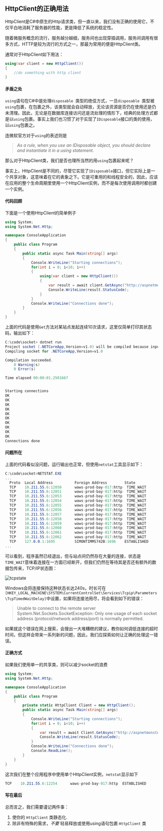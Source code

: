 ## HttpClient的正确用法

HttpClient是C#中原生的Http请求类，但一直以来，我们没有正确的使用它，不仅平白地消耗了服务器的性能，更是降低了系统的稳定性。

随着微服务概念的流行，服务越分越细，服务间也出现穿插调用，服务间调用有很多方式，HTTP是较为流行的方式之一，那最为常用的便是HttpClient类。

通常对于HttpClient如下用法：

```c#
using(var client = new HttpClient())
{
    //do something with http client
}
```

#### 矛盾之处

``using``语句在C#中是处理``disposable ``类型的绝佳方式，一旦``disposable ``类型被``using``包裹，在包裹之外，该类型就会自动释放，无论该资源是否仍在使用还是仍未清理。因此，无论是在数据库连接访问还是流处理的情形下，经典的处理方式都是以``using``包裹。事实上我们也习惯了对于实现了``IDisposable``接口的类的使用，以``using``包裹之。

连微软官方对于``using``的表述则是

> *As a rule, when you use an IDisposable object, you should declare and instantiate it in a using statement.*

那么对于HttpClient类，我们是否也理所当然的用``using``包裹起来呢？

事实上，HttpClient是不同的，尽管它实现了``IDisposable``接口，但它实际上是一个共享对象，这意味着在它的表象之下。它是可重用的和线程安全的，因此，应该在应用的整个生命周期里使用一个HttpClient实例，而不是每次使用调用时都创建一个实例。

#### 代码回顾

下面是一个使用HttpClient的简单例子

```c#
using System;
using System.Net.Http;

namespace ConsoleApplication
{
    public class Program
    {
        public static async Task Main(string[] args) 
        {
            Console.WriteLine("Starting connections");
            for(int i = 0; i<10; i++)
            {
                using(var client = new HttpClient())
                {
                    var result = await client.GetAsync("http://aspnetmonsters.com");
                    Console.WriteLine(result.StatusCode);
                }
            }
            Console.WriteLine("Connections done");
        }
    }
}
```

上面的代码是使用``Get``方法对某站点发起连续10次请求，这里仅简单打印其状态码，输出如下：

```c#
C:\code\socket> dotnet run
Project socket (.NETCoreApp,Version=v1.0) will be compiled because inputs were modified
Compiling socket for .NETCoreApp,Version=v1.0

Compilation succeeded.
    0 Warning(s)
    0 Error(s)

Time elapsed 00:00:01.2501667


Starting connections
OK
OK
OK
OK
OK
OK
OK
OK
OK
OK
Connections done
```

#### 问题所在

上面的代码看似没问题，运行输出也正常，但使用``netstat``工具显示如下：

```c#
C:\code\socket>NETSTAT.EXE
...
  Proto  Local Address          Foreign Address        State
  TCP    10.211.55.6:12050      waws-prod-bay-017:http  TIME_WAIT
  TCP    10.211.55.6:12051      waws-prod-bay-017:http  TIME_WAIT
  TCP    10.211.55.6:12053      waws-prod-bay-017:http  TIME_WAIT
  TCP    10.211.55.6:12054      waws-prod-bay-017:http  TIME_WAIT
  TCP    10.211.55.6:12055      waws-prod-bay-017:http  TIME_WAIT
  TCP    10.211.55.6:12056      waws-prod-bay-017:http  TIME_WAIT
  TCP    10.211.55.6:12057      waws-prod-bay-017:http  TIME_WAIT
  TCP    10.211.55.6:12058      waws-prod-bay-017:http  TIME_WAIT
  TCP    10.211.55.6:12059      waws-prod-bay-017:http  TIME_WAIT
  TCP    10.211.55.6:12060      waws-prod-bay-017:http  TIME_WAIT
  TCP    10.211.55.6:12061      waws-prod-bay-017:http  TIME_WAIT
  TCP    10.211.55.6:12062      waws-prod-bay-017:http  TIME_WAIT
  TCP    127.0.0.1:1695         SIMONTIMMS742B:1696    ESTABLISHED
...
```

可以看到，程序虽然已经退出，但与站点间仍然存在大量的连接，状态是``TIME_WAIT``意味着连接在一方面已经断开，但我们仍然在等待其是否还有额外的数据包传来，TCP/IP状态图：

![tcpstate](https://www4.cs.fau.de/Projects/JX/Projects/TCP/tcpstate.gif)

Windows会将连接保持这种状态长达240s，时长可在``[HKEY_LOCAL_MACHINE\SYSTEM\CurrentControlSet\Services\Tcpip\Parameters\TcpTimedWaitDelay]``中设置，如果将连接池用尽，将会看到如下的错误：

> Unable to connect to the remote server
> System.Net.Sockets.SocketException: Only one usage of each socket address (protocol/network address/port) is normally permitted.

如果就这个错误在网上搜索，会搜出一大堆糟糕的建议，教你如何调低连接的超时时间，但这样会带来一系列新的问题，因此，我们应探索如何让正确的处理这一错误。

#### 正确方式

如果我们使用单一的共享类，则可以减少socket的浪费

```c#
using System;
using System.Net.Http;

namespace ConsoleApplication
{
    public class Program
    {
        private static HttpClient Client = new HttpClient();
        public static async Task Main(string[] args) 
        {
            Console.WriteLine("Starting connections");
            for(int i = 0; i<10; i++)
            {
                var result = await Client.GetAsync("http://aspnetmonsters.com");
                Console.WriteLine(result.StatusCode);
            }
            Console.WriteLine("Connections done");
            Console.ReadLine();
        }
    }
}
```

这次我们在整个应用程序中使用单个HttpClient实例，``netstat``显示如下

```c#
TCP    10.211.55.6:12254      waws-prod-bay-017:http  ESTABLISHED
```

#### 写在最后

总而言之，我们需要谨记两件事：

1. 使你的 `HttpClient` 类静态化.
2. 除非有特殊的需求，*不要* 轻易释放或使用using语句包裹 `HttpClient` 类
